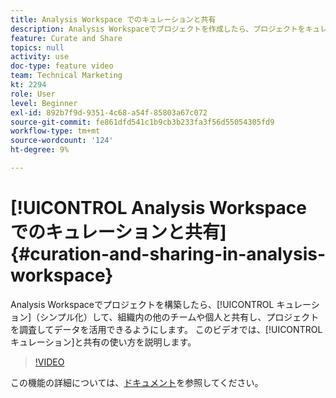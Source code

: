 ```yaml
---
title: Analysis Workspace でのキュレーションと共有
description: Analysis Workspaceでプロジェクトを作成したら、プロジェクトをキュレーション（シンプル化）し、組織内の他のチームや個人と共有して、そのチームや個人がプロジェクトを調査し、データを活用してセルフサービスを提供できます。 このビデオでは、キュレーションと共有の操作方法を説明します。
feature: Curate and Share
topics: null
activity: use
doc-type: feature video
team: Technical Marketing
kt: 2294
role: User
level: Beginner
exl-id: 892b7f9d-9351-4c68-a54f-85803a67c072
source-git-commit: fe861dfd541c1b9cb3b233fa3f56d55054305fd9
workflow-type: tm+mt
source-wordcount: '124'
ht-degree: 9%

---
```


# [!UICONTROL Analysis Workspace でのキュレーションと共有] {#curation-and-sharing-in-analysis-workspace}

Analysis Workspaceでプロジェクトを構築したら、[!UICONTROL キュレーション]（シンプル化）して、組織内の他のチームや個人と共有し、プロジェクトを調査してデータを活用できるようにします。 このビデオでは、[!UICONTROL キュレーション]と共有の使い方を説明します。

>[!VIDEO](https://video.tv.adobe.com/v/24711/?quality=12)

この機能の詳細については、[ドキュメント](https://experienceleague.adobe.com/docs/analytics/analyze/analysis-workspace/curate-share/curate.html?lang=en)を参照してください。
